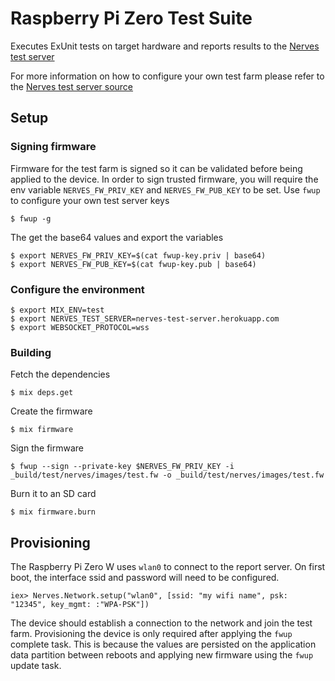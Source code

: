 # Raspberry Pi Zero Test Suite

Executes ExUnit tests on target hardware and reports results to the
[Nerves test server](https://nerves-test-server.herokuapp.com/nerves-project/nerves_system_farmbot_rpi0)

For more information on how to configure your own test farm please refer to the
[Nerves test server source](https://github.com/mobileoverlord/nerves_test_server)

## Setup

### Signing firmware

Firmware for the test farm is signed so it can be validated before being applied
to the device. In order to sign trusted firmware, you will require the env variable
`NERVES_FW_PRIV_KEY` and `NERVES_FW_PUB_KEY` to be set. Use `fwup` to configure
your own test server keys

```
$ fwup -g
```

The get the base64 values and export the variables
```
$ export NERVES_FW_PRIV_KEY=$(cat fwup-key.priv | base64)
$ export NERVES_FW_PUB_KEY=$(cat fwup-key.pub | base64)
```

### Configure the environment

```
$ export MIX_ENV=test
$ export NERVES_TEST_SERVER=nerves-test-server.herokuapp.com
$ export WEBSOCKET_PROTOCOL=wss
```

### Building

Fetch the dependencies

```
$ mix deps.get
```

Create the firmware

```
$ mix firmware
```

Sign the firmware

```
$ fwup --sign --private-key $NERVES_FW_PRIV_KEY -i _build/test/nerves/images/test.fw -o _build/test/nerves/images/test.fw
```

Burn it to an SD card

```
$ mix firmware.burn
```

## Provisioning

The Raspberry Pi Zero W uses `wlan0` to connect to the report server. On first
boot, the interface ssid and password will need to be configured.

```
iex> Nerves.Network.setup("wlan0", [ssid: "my wifi name", psk: "12345", key_mgmt: :"WPA-PSK"])
```

The device should establish a connection to the network and join the test farm.
Provisioning the device is only required after applying the `fwup` complete task.
This is because the values are persisted on the application data partition
between reboots and applying new firmware using the `fwup` update task.
